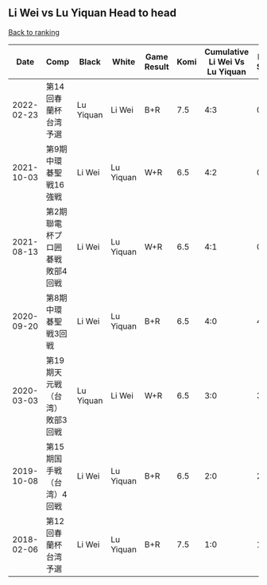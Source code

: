 ## Li Wei vs Lu Yiquan Head to head

[Back to ranking](../../index.md)




| **Date** | **Comp** | **Black** | **White** | **Game Result** | **Komi** | **Cumulative Li Wei Vs Lu Yiquan** | **Li Wei Streak** | **Lu Yiquan Streak** | 
| --- | --- | --- | --- | --- | --- | --- | --- | --- |
| 2022-02-23 | 第14回春蘭杯台湾予選 | Lu Yiquan | Li Wei | B+R | 7.5 | 4:3 | 0 | 3 | 
| 2021-10-03 | 第9期中環碁聖戦16強戦 | Li Wei | Lu Yiquan | W+R | 6.5 | 4:2 | 0 | 2 | 
| 2021-08-13 | 第2期聯電杯プロ囲碁戦敗部4回戦 | Li Wei | Lu Yiquan | W+R | 6.5 | 4:1 | 0 | 1 | 
| 2020-09-20 | 第8期中環碁聖戦3回戦 | Li Wei | Lu Yiquan | B+R | 6.5 | 4:0 | 4 | 0 | 
| 2020-03-03 | 第19期天元戦（台湾）敗部3回戦 | Lu Yiquan | Li Wei | W+R | 6.5 | 3:0 | 3 | 0 | 
| 2019-10-08 | 第15期国手戦（台湾）4回戦 | Li Wei | Lu Yiquan | B+R | 6.5 | 2:0 | 2 | 0 | 
| 2018-02-06 | 第12回春蘭杯台湾予選 | Li Wei | Lu Yiquan | B+R | 7.5 | 1:0 | 1 | 0 |




